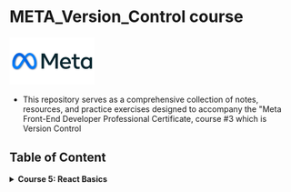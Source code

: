 # META_Version_Control course

<img src="./meta-logo.png" width=150>

- This repository serves as a comprehensive collection of notes, resources, and practice exercises designed to accompany the "Meta Front-End Developer Professional Certificate, course #3 which is Version Control

## Table of Content

<details>
<summary><b>Course 5: </b><b>React Basics</b></summary>

- Module 1: [React Components](https://github.com/MarcoRuizz/META_React_Basics/tree/main/module1)
- Module 2: [Data and state](https://github.com/MarcoRuizz/META_React_Basics/tree/main/module2)
- Module 3: [Navigation, Updating and Assets in React.js](https://github.com/MarcoRuizz/META_React_Basics/tree/main/module3)
- Module 4: [Graded Assessment](https://github.com/MarcoRuizz/META_React_Basics/tree/main/module4)
</details>
